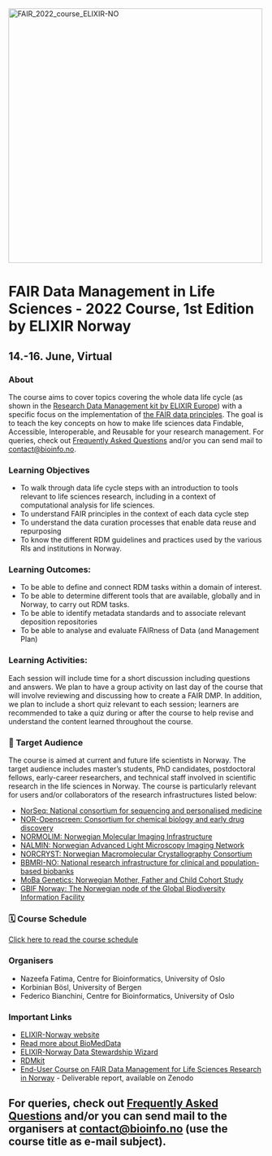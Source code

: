 <img width="500" alt="FAIR_2022_course_ELIXIR-NO" src="https://user-images.githubusercontent.com/6730853/158909638-de82c632-36ba-4e3a-88b4-ed8d7c8be9ed.jpeg">

# FAIR Data Management in Life Sciences - 2022 Course, 1st Edition by ELIXIR Norway

## 14.-16. June, Virtual 

### About

The course aims to cover topics covering the whole data life cycle (as shown in the [Research Data Management kit by ELIXIR Europe](https://rdmkit.elixir-europe.org/)) with a specific focus on the implementation of [the FAIR data principles](https://www.go-fair.org/fair-principles/). The goal is to teach the key concepts on how to make life sciences data Findable, Accessible, Interoperable, and Reusable for your research management. For queries, check out [Frequently Asked Questions](https://github.com/elixir-oslo/fair-dm-2022-course/blob/main/faqs.md) and/or you can send mail to contact@bioinfo.no.

### Learning Objectives

- To walk through data life cycle steps with an introduction to tools relevant to life sciences research, including in a context of computational analysis for life sciences.
- To understand FAIR principles in the context of each data cycle step
- To understand the data curation processes that enable data reuse and repurposing
- To know the different RDM guidelines and practices used by the various RIs and institutions in Norway. 

### Learning Outcomes:

- To be able to define and connect RDM tasks within a domain of interest.
- To be able to determine different tools that are available, globally and in Norway, to carry out RDM tasks.  
- To be able to identify metadata standards and to associate relevant deposition repositories
- To be able to analyse and evaluate FAIRness of Data (and Management Plan)

### Learning Activities:

Each session will include time for a short discussion including questions and answers. We plan to have a group activity on last day of the course that will involve reviewing and discussing how to create a FAIR DMP. In addition, we plan to include a short quiz relevant to each session; learners are recommended to take a quiz during or after the course to help revise and understand the content learned throughout the course.

### 👥 Target Audience

The course is aimed at current and future life scientists in Norway. The target audience includes master’s students, PhD candidates, postdoctoral fellows, early-career researchers, and technical staff involved in scientific research in the life sciences in Norway. The course is particularly relevant for users and/or collaborators of the research infrastructures listed below:

- [NorSeq: National consortium for sequencing and personalised medicine](https://www.norseq.org/)
- [NOR-Openscreen: Consortium for chemical biology and early drug discovery](http://www.openscreen.no/)
- [NORMOLIM: Norwegian Molecular Imaging Infrastructure](https://normolim.w.uib.no/)
- [NALMIN: Norwegian Advanced Light Microscopy Imaging Network](https://nalmin.no/) 
- [NORCRYST: Norwegian Macromolecular Crystallography Consortium]( https://site.uit.no/norcryst/) 
- [BBMRI-NO: National research infrastructure for clinical and population-based biobanks](https://bbmri.no/)
- [MoBa Genetics: Norwegian Mother, Father and Child Cohort Study](https://www.fhi.no/en/studies/moba/)
- [GBIF Norway: The Norwegian node of the Global Biodiversity Information Facility](https://www.gbif.org/country/NO/summary)

###  🗓 Course Schedule
[Click here to read the course schedule](https://github.com/elixir-oslo/fair-dm-2022-course/blob/main/Schedule.md) <br>
<!--- ➡️ [Click here to register](https://nettskjema.no/a/fair-dm-2022) --->

### Organisers
- Nazeefa Fatima, Centre for Bioinformatics, University of Oslo
- Korbinian Bösl, University of Bergen
- Federico Bianchini, Centre for Bioinformatics, University of Oslo

### Important Links
- [ELIXIR-Norway website](https://elixir.no/)
- [Read more about BioMedData](https://elixir.no/organization/biomeddata)
- [ELIXIR-Norway Data Stewardship Wizard](https://elixir-no.ds-wizard.org/)
- [RDMkit](https://rdmkit.elixir-europe.org/)
- [End-User Course on FAIR Data Management for Life Sciences Research in Norway](https://zenodo.org/record/6104400#.YmFyjZNBxqs) - Deliverable report, available on Zenodo

## For queries, check out [Frequently Asked Questions](https://github.com/elixir-oslo/fair-dm-2022-course/blob/main/faqs.md) and/or you can send mail to the organisers at contact@bioinfo.no (use the course title as e-mail subject).
